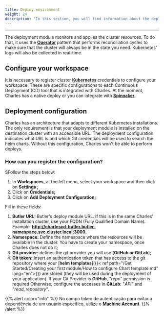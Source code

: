 ```yaml
---
title: Deploy environment
weight: 24
description: 'In this section, you will find information about the deployment environment.'
--- 
```


---
The deployment module monitors and applies the cluster resources. To do that, it uses the [**Operator**](https://kubernetes.io/docs/concepts/extend-kubernetes/operator) pattern that performs reconciliation cycles to make sure that the cluster will always be in the state you need. Kubernetes' logs will also be collected in real-time.

 ## **Configure your workspace**
It is necessary to register cluster [**Kubernetes**](https://kubernetes.io) credentials to configure your workspace. These are specific configurations to each Continuous Deployment \(CD\) tool that is integrated with Charles. At the moment, Charles has a native deploy or you can integrate with [**Spinnaker**](https://www.spinnaker.io/).

## **Deployment configuration**

Charles has an architecture that adapts to different Kubernetes installations. The only requirement is that your deployment module is installed on the destination cluster with an accessible URL. The deployment configuration indicates what URL is and which Git credentials will be used to search the helm charts. Without this configuration, Charles won't be able to perform deploys. 


### **How can you register the configuration?**

SFollow the steps below: 

1. In **Workspaces,** at the left menu, select your workspace and then click on **Settings ;**
2. Click on **Credentials;**
3. Click on **Add Deployment Configuration;**

Fill in these fields:

1. **Butler URL:**  Butler's deploy module URL. If this is in the same Charles' installation cluster, use your FQDN \(Fully Qualified Domain Name\). Example: **http://charlescd-butler.butler-namespace.svc.cluster.local:3000.**
2. **Namespace:** Define the namespace where the resources will be available in the cluster. You have to create your namespace, once Charles does not do it;
3. **Git provider:** defines the git provider you will use \(**GitHub or GitLab**\);
4. **Git token:** Insert an authentication token that has access to the git repository where your [**helm templates**]({{< ref path="/Get Started/Creating your first module/How to configure Chart template.md" lang="en">}}) are stored \(they will be used during the deployment of your application\). If your Git Provider is **GitHub**, "_repo_" permission is required Otherwise, configure the accesses in **GitLab:** "_API_" and "_read\_repository_".

{{% alert color="info" %}}
No campo token de autenticação para evitar a dependência de um usuário especifíco, utilize o [**Machine Account**](https://docs.github.com/en/developers/overview/managing-deploy-keys#machine-users). 
{{% /alert %}}


